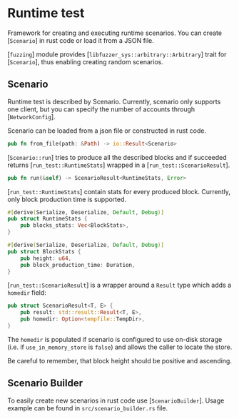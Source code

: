 # Runtime test

Framework for creating and executing runtime scenarios.  You can
create [`Scenario`] in rust code or load it from a JSON file.

[`fuzzing`] module provides [`libfuzzer_sys::arbitrary::Arbitrary`]
trait for [`Scenario`], thus enabling creating random scenarios.

## Scenario

Runtime test is described by Scenario.  Currently, scenario only
supports one client, but you can specify the number of accounts
through [`NetworkConfig`].

Scenario can be loaded from a json file or constructed in rust code.
```rust
pub fn from_file(path: &Path) -> io::Result<Scenario>
```

[`Scenario::run`] tries to produce all the described blocks and if
succeeded returns [`run_test::RuntimeStats`] wrapped in
a [`run_test::ScenarioResult`].

```rust
pub fn run(&self) -> ScenarioResult<RuntimeStats, Error>
```

[`run_test::RuntimeStats`] contain stats for every produced block.
Currently, only block production time is supported.

```rust
#[derive(Serialize, Deserialize, Default, Debug)]
pub struct RuntimeStats {
    pub blocks_stats: Vec<BlockStats>,
}

#[derive(Serialize, Deserialize, Default, Debug)]
pub struct BlockStats {
    pub height: u64,
    pub block_production_time: Duration,
}
```

[`run_test::ScenarioResult`] is a wrapper around a `Result` type which
adds a `homedir` field:

```rust
pub struct ScenarioResult<T, E> {
    pub result: std::result::Result<T, E>,
    pub homedir: Option<tempfile::TempDir>,
}
```

The `homedir` is populated if scenario is configured to use on-disk
storage (i.e. if `use_in_memory_store` is `false`) and allows the
caller to locate the store.

Be careful to remember, that block height should be positive and
ascending.

## Scenario Builder

To easily create new scenarios in rust code use [`ScenarioBuilder`].
Usage example can be found in `src/scenario_builder.rs` file.
